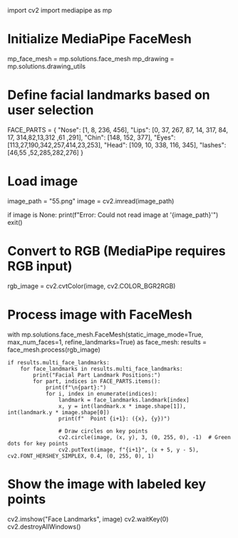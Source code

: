 import cv2
import mediapipe as mp

# Initialize MediaPipe FaceMesh
mp_face_mesh = mp.solutions.face_mesh
mp_drawing = mp.solutions.drawing_utils

# Define facial landmarks based on user selection
FACE_PARTS = {
    "Nose": [1, 8, 236, 456],
    "Lips": [0, 37, 267,  87, 14, 317, 84, 17, 314,82,13,312  ,61 ,291],
    "Chin": [148, 152, 377],
    "Eyes": [113,27,190,342,257,414,23,253],
    "Head": [109, 10, 338, 116, 345],
    "lashes":[46,55 ,52,285,282,276]
}

# Load image
image_path = "55.png"
image = cv2.imread(image_path)

if image is None:
    print(f"Error: Could not read image at '{image_path}'")
    exit()

# Convert to RGB (MediaPipe requires RGB input)
rgb_image = cv2.cvtColor(image, cv2.COLOR_BGR2RGB)

# Process image with FaceMesh
with mp.solutions.face_mesh.FaceMesh(static_image_mode=True, max_num_faces=1, refine_landmarks=True) as face_mesh:
    results = face_mesh.process(rgb_image)

    if results.multi_face_landmarks:
        for face_landmarks in results.multi_face_landmarks:
            print("Facial Part Landmark Positions:")
            for part, indices in FACE_PARTS.items():
                print(f"\n{part}:")
                for i, index in enumerate(indices):
                    landmark = face_landmarks.landmark[index]
                    x, y = int(landmark.x * image.shape[1]), int(landmark.y * image.shape[0])
                    print(f"  Point {i+1}: ({x}, {y})")

                    # Draw circles on key points
                    cv2.circle(image, (x, y), 3, (0, 255, 0), -1)  # Green dots for key points
                    cv2.putText(image, f"{i+1}", (x + 5, y - 5), cv2.FONT_HERSHEY_SIMPLEX, 0.4, (0, 255, 0), 1)

# Show the image with labeled key points
cv2.imshow("Face Landmarks", image)
cv2.waitKey(0)
cv2.destroyAllWindows()
